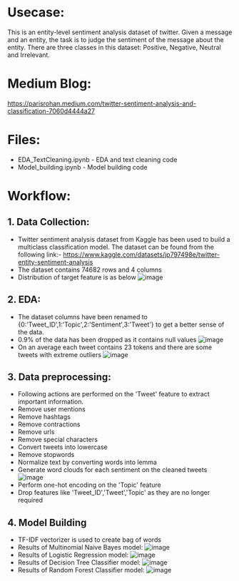# Usecase:
This is an entity-level sentiment analysis dataset of twitter. Given a message and an entity, the task is to judge the sentiment of the message about the entity. There are three classes in this dataset: Positive, Negative, Neutral and Irrelevant.

# Medium Blog:
https://parisrohan.medium.com/twitter-sentiment-analysis-and-classification-7060d4444a27

# Files:
* EDA_TextCleaning.ipynb - EDA and text cleaning code
* Model_building.ipynb - Model building code

# Workflow:

## 1. Data Collection:
* Twitter sentiment analysis dataset from Kaggle has been used to build a multiclass classification model. The dataset can be found from the following link:-
https://www.kaggle.com/datasets/jp797498e/twitter-entity-sentiment-analysis
* The dataset contains 74682 rows and 4 columns
* Distribution of target feature is as below
![image](https://user-images.githubusercontent.com/49038495/180604148-a2c9f30f-8675-44dd-9558-5ed56e47eb90.png)

## 2. EDA:
* The dataset columns have been renamed to {0:'Tweet_ID',1:'Topic',2:'Sentiment',3:'Tweet'} to get a better sense of the data.
* 0.9% of the data has been dropped as it contains null values
![image](https://user-images.githubusercontent.com/49038495/180604286-710aba29-7787-4794-9c8d-f76db0e101d5.png)
* On an average each tweet contains 23 tokens and there are some tweets with extreme outliers
![image](https://user-images.githubusercontent.com/49038495/180604360-79800e2a-1299-4226-a485-5b9b7625bc89.png)

## 3. Data preprocessing:
* Following actions are performed on the 'Tweet' feature to extract important information.
* Remove user mentions
* Remove hashtags
* Remove contractions
* Remove urls
* Remove special characters
* Convert tweets into lowercase
* Remove stopwords
* Normalize text by converting words into lemma
* Generate word clouds for each sentiment on the cleaned tweets
![image](https://user-images.githubusercontent.com/49038495/180649932-fd958ba5-8e55-4702-902a-ef67884e9087.png)
* Perform one-hot encoding on the 'Topic' feature
* Drop features like 'Tweet_ID','Tweet','Topic' as they are no longer required

## 4. Model Building
* TF-IDF vectorizer is used to create bag of words
* Results of Multinomial Naive Bayes model:
![image](https://user-images.githubusercontent.com/49038495/180604622-5af54079-3112-45cc-8143-ea5c93e232b1.png)
* Results of Logistic Regression model:
![image](https://user-images.githubusercontent.com/49038495/180604643-78b1f3bb-cf4c-4804-a824-c706d376caae.png)
* Results of Decision Tree Classifier model:
![image](https://user-images.githubusercontent.com/49038495/180604662-7f819b8d-18d4-4146-aac9-72964487eb53.png)
* Results of Random Forest Classifier model:
![image](https://user-images.githubusercontent.com/49038495/180604683-09ffc6b2-f4e1-4fc4-b418-ce95c5fd3fa7.png)

